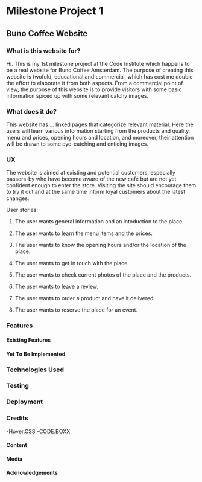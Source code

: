 # Milestone Project 1
## Buno Coffee Website

<!-- buno coffee's website in action (here place the link)-->
### What is this website for?

Hi. This is my 1st milestone project at the Code Institute which happens to be a real website for Buno Coffee Amsterdam.
The purpose of creating this website is twofold, educational and commercial, which has cost me double the effort to elaborate it from both aspects.
From a commercial point of view, the purpose of this website is to provide visitors with some basic information spiced up with some relevant catchy images.

### What does it do?

This website has ... linked pages that categorize relevant material. Here the users will learn various information starting from the products and quality, menu and prices, opening hours and location, and moreover, their attention will be drawn to some eye-catching and enticing images.

### UX

The website is aimed at existing and potential customers, especially passers-by who have become aware of the new café but are not yet confident enough to enter the store. Visiting the site should encourage them to try it out and at the same time inform loyal customers about the latest changes.

User stories:

1. The user wants general information and an intoduction to the place.


2. The user wants to learn the menu items and the prices.


3. The user wants to know the opening hours and/or the location of the place.


4. The user wants to get in touch with the place.


5. The user wants to check current photos of the place and the products.


6. The user wants to leave a review.


7. The user wants to order a product and have it delivered.


8. The user wants to reserve the place for an event.



### Features

#### Existing Features
#### Yet To Be Implemented


### Technologies Used


### Testing


### Deployment


### Credits

-[Hover.CSS](http://ianlunn.github.io/Hover/)
-[CODE.BOXX](https://code-boxx.com/simple-responsive-pure-css-hamburger-menu/)

#### Content
#### Media
#### Acknowledgements


